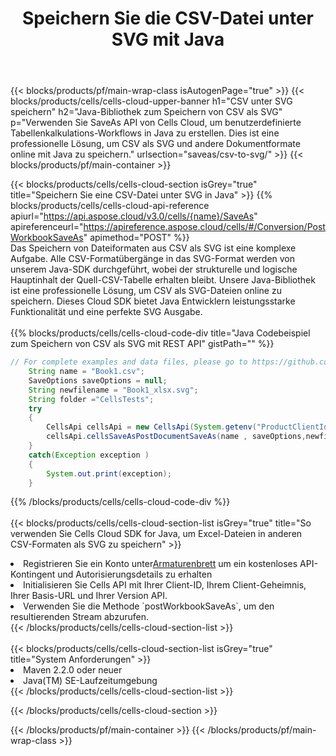 ﻿---
title:  Speichern Sie die CSV-Datei unter SVG mit Java
description:  Verwendung von Aspose.Cells Cloud SDK for Java zum Speichern der Datei im CSV-Format als Datei im Format SVG.
---
{{< blocks/products/pf/main-wrap-class isAutogenPage="true" >}}
{{< blocks/products/cells/cells-cloud-upper-banner h1="CSV unter SVG speichern" h2="Java-Bibliothek zum Speichern von CSV als SVG" p="Verwenden Sie SaveAs API von Cells Cloud, um benutzerdefinierte Tabellenkalkulations-Workflows in Java zu erstellen. Dies ist eine professionelle Lösung, um CSV als SVG und andere Dokumentformate online mit Java zu speichern." urlsection="saveas/csv-to-svg/" >}}
{{< blocks/products/pf/main-container >}}

{{< blocks/products/cells/cells-cloud-section isGrey="true" title="Speichern Sie eine CSV-Datei unter SVG in Java" >}}
{{% blocks/products/cells/cells-cloud-api-reference apiurl="https://api.aspose.cloud/v3.0/cells/{name}/SaveAs" apireferenceurl="https://apireference.aspose.cloud/cells/#/Conversion/PostWorkbookSaveAs" apimethod="POST" %}}
<br/>
Das Speichern von Dateiformaten aus CSV als SVG ist eine komplexe Aufgabe. Alle CSV-Formatübergänge in das SVG-Format werden von unserem Java-SDK durchgeführt, wobei der strukturelle und logische Hauptinhalt der Quell-CSV-Tabelle erhalten bleibt. Unsere Java-Bibliothek ist eine professionelle Lösung, um CSV als SVG-Dateien online zu speichern. Dieses Cloud SDK bietet Java Entwicklern leistungsstarke Funktionalität und eine perfekte SVG Ausgabe.
<br/>
<br/>
{{% blocks/products/cells/cells-cloud-code-div title="Java Codebeispiel zum Speichern von CSV als SVG mit REST API" gistPath="" %}}
  
```java
// For complete examples and data files, please go to https://github.com/aspose-cells-cloud/aspose-cells-cloud-java/
    String name = "Book1.csv";
    SaveOptions saveOptions = null;
    String newfilename = "Book1_xlsx.svg";
    String folder ="CellsTests";
    try 
    {
        CellsApi cellsApi = new CellsApi(System.getenv("ProductClientId"), System.getenv("ProductClientSecret"));
        cellsApi.cellsSaveAsPostDocumentSaveAs(name , saveOptions,newfilename,false,false,folder,null,null,null,true);                       
    }
    catch(Exception exception )
    {
        System.out.print(exception);
    }
```
  
{{% /blocks/products/cells/cells-cloud-code-div %}}
<br/>
<br/>
{{< blocks/products/cells/cells-cloud-section-list isGrey="true" title="So verwenden Sie Cells Cloud SDK for Java, um Excel-Dateien in anderen CSV-Formaten als SVG zu speichern" >}}
<li> Registrieren Sie ein Konto unter<a href="https://dashboard.aspose.cloud/">Armaturenbrett</a> um ein kostenloses API-Kontingent und Autorisierungsdetails zu erhalten</li>
<li>Initialisieren Sie Cells API mit Ihrer Client-ID, Ihrem Client-Geheimnis, Ihrer Basis-URL und Ihrer Version API.</li>
<li>Verwenden Sie die Methode `postWorkbookSaveAs`, um den resultierenden Stream abzurufen.</li>
{{< /blocks/products/cells/cells-cloud-section-list >}}
<br/>
<br/>
{{< blocks/products/cells/cells-cloud-section-list isGrey="true" title="System Anforderungen" >}}
<li>Maven 2.2.0 oder neuer</li>
<li>Java(TM) SE-Laufzeitumgebung</li>
{{< /blocks/products/cells/cells-cloud-section-list >}}

{{< /blocks/products/cells/cells-cloud-section >}}

{{< /blocks/products/pf/main-container >}}
{{< /blocks/products/pf/main-wrap-class >}}
